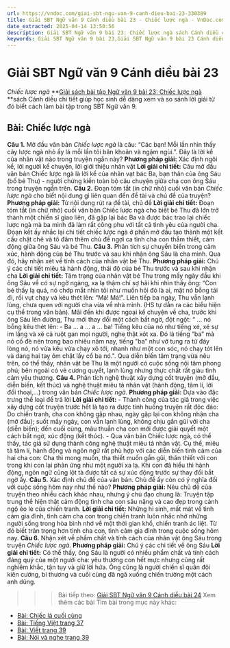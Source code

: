 ```yaml
---
url: https://vndoc.com/giai-sbt-ngu-van-9-canh-dieu-bai-23-330389
title: Giải SBT Ngữ văn 9 Cánh diều bài 23 - Chiếc lược ngà - VnDoc.com
date_extracted: 2025-04-14 13:50:56
description: Giải SBT Ngữ văn 9 bài 23: Chiếc lược ngà sách Cánh diều có đáp án chi tiết cho các bạn cùng tham khảo.
keywords: Giải SBT Ngữ văn 9 bài 23,Giải SBT Ngữ văn 9 bài 23 Cánh diều,Giải sách bài tập Ngữ văn CD lớp 9,Ngữ văn lớp 9 Cánh diều,giải bài tập ngữ văn lớp 9,bài Chiếc lược ngà,giải SBT ngữ văn 9 CD trang 34
---
```


# Giải SBT Ngữ văn 9 Cánh diều bài 23
 _Chiếc lược ngà_
**[Giải sách bài tập Ngữ văn 9 bài 23: Chiếc lược ngà](<https://vndoc.com/giai-sbt-ngu-van-9-canh-dieu-bai-23-330389>) **sách Cánh diều chi tiết giúp học sinh dễ dàng xem và so sánh lời giải từ đó biết cách làm bài tập trong SBT Ngữ văn 9.
## **Bài: Chiếc lược ngà**
**Câu 1.** Mở đầu văn bản _Chiếc lược ngà_ là câu: “Các bạn\! Mỗi lần nhìn thấy cây lược ngà nhỏ ấy là mỗi lần tôi băn khoăn và ngậm ngùi.”. Đây là lời kể của nhân vật nào trong truyện ngắn này?
**Phương pháp giải:**
Xác định ngôi kể, lời người kể chuyện, lời giới thiệu nhân vật
**Lời giải chi tiết:**
Câu mở đầu văn bản Chiếc lược ngà là lời kể của nhân vạt bác Ba, bạn thân của ông Sáu \(bố bé Thu\) - người chứng kiến toàn bộ câu chuyện giữa cha con ông Sáu trong truyện ngắn trên.
**Câu 2.** Đoạn tóm tắt \(in chữ nhỏ\) cuối văn bản _Chiếc lược ngà_ cho biết nội dung gì liên quan đến đề tài và chủ đề của truyện?
**Phương pháp giải:**
Từ nội dung rút ra đề tài, chủ đề
**Lời giải chi tiết:**
Đoạn tóm tắt \(in chữ nhỏ\) cuối văn bản Chiếc lược ngà cho biết bé Thu đã lớn trở thành một chiến sĩ giao liên, đã gặp lại bác Ba và được bác trao lại chiếc lược ngà mà ba mình đã làm rất công phu với tất cả tình yêu của người cha. Đoạn kết ấy nhắc lại chi tiết chiếc lược ngà ở phần mở đầu tạo thành một kết cấu chặt chẽ và tô đâm thêm chủ đề ngợi ca tình cha con thắm thiết, cảm động giữa ông Sáu và bé Thu.
**Câu 3.** Phân tích sự chuyển biến trong cảm xúc, hành động của bé Thu trước và sau khi nhận ông Sáu là cha mình. Qua đó, hãy nhận xét về tính cách của nhân vật bé Thu.
**Phương pháp giải:**
Chú ý các chi tiết miêu tả hành động, thái độ của bé Thu trước và sau khi nhận cha
**Lời giải chi tiết:**
Tâm trạng của nhân vật bé Thu trong mấy ngày đầu khi ông Sáu về có sự ngỡ ngàng, xa lạ thậm chí sợ hãi khi nhìn thấy ông: “Con bé thấy lạ quá, nó chớp mắt nhìn tôi như muốn hỏi đó là ai, mặt nó bỗng tái đi, rồi vụt chạy và kêu thét lên: “Má\! Má\!". Liên tiếp ba ngày, Thu vẫn lạnh lùng, chưa quen với người cha vừa về nhà mình. \(HS tự dẫn ra các biểu hiện cụ thể trong văn bản\). Mãi đến khi được ngoại kể chuyện về cha, trước khi ông Sáu lên đường, Thu mới thay đổi một cách bất ngờ, đột ngột: “ ... nó bỗng kêu thét lên:
\- Ba ... a ... a ... ba\!
Tiếng kêu của nó như tiếng xé, xé sự im lặng và xé cả ruột gan mọi người, nghe thật xót xa. Đó là tiếng “ba” mà nó cố đè nén trong bao nhiêu năm nay, tiếng "ba” như vỡ tung ra từ đáy lòng nó, nó vừa kêu vừa chạy xô tới, nhanh như một con sóc, nó chạy tót lên và dang hai tay ôm chặt lấy cổ ba nó.".
Qua diễn biến tâm trạng vừa nêu trên, có thể thấy, nhân vật bé Thu là một người có cuộc sống nội tâm phong phú; bên ngoài có vẻ cương quyết, lạnh lùng nhưng thực chất rất giàu tình cảm yêu thương.
**Câu 4.** Phân tích nghệ thuật xây dựng cốt truyện \(mở đầu, diễn biến, kết thúc\) và nghệ thuật miêu tả nhân vật \(hành động, tâm lí, lời đối thoại,...\) trong văn bản _Chiếc lược ngà_.
**Phương pháp giải:**
Dựa vào đặc trưng thể loại để trả lời
**Lời giải chi tiết:**
\- Thành công của tác giả trong việc xây dựng cốt truyện trước hết là tạo ra được tình huống truyện rất độc đáo: Do chiến tranh, cha con không gặp nhau, ngày gặp lại con không nhận cha \(mở đầu\); suốt mấy ngày, con vẫn lạnh lùng, không chịu gần gũi với cha \(diễn biến\); đến cuối cùng, mâu thuẫn cha con mới được giải quyết một cách bất ngờ, xúc động \(kết thúc\).
\- Qua văn bản Chiếc lược ngà, có thể thấy, tác giả sử dụng thành công nghệ thuật miêu tả nhân vật. Cụ thể, miêu tả tâm lí, hành động và ngôn ngữ rất phù hợp với các diễn biến tình cảm của hai cha con: Cha thì mong muốn, tha thiết muốn gần gũi, thân thiết với con trong khi con lại phản ứng như một người xa lạ. Khi con đã hiểu thì hành động, ngôn ngữ cũng lột tà được tất cả sự xúc động trước sự thay đổi bắt ngờ ấy.
**Câu 5.** Xác định chủ đề của văn bản. Chủ đề ấy còn có ý nghĩa đối với cuộc sống hôm nay như thế nào?
**Phương pháp giải:**
Nêu chủ đề của truyện theo nhiều cách khác nhau, nhưng ý chủ đạo chung là: Truyện tập trung thể hiện thật cảm động tình cha con sâu nặng và cao đẹp trong cảnh ngộ éo le của chiến tranh.
**Lời giải chi tiết:**
Những hi sinh, mất mát về tình cảm gia đình, tình cảm cha con trong chiến tranh luôn nhắc nhở những người sống trong hòa bình nhớ về một thời gian khổ, chiến tranh ác liệt. Từ đó biết trân trọng hơn tình cha con, tình cảm gia đình trong cuộc sống hôm nay.
**Câu 6.** Nhận xét về phẩm chất và tính cách của nhân vật ông Sáu trong truyện _Chiếc lược ngà_.
**Phương pháp giải:**
Chú ý các chi tiết về ông Sáu
**Lời giải chi tiết:**
Có thể thấy, ông Sáu là người có nhiều phẩm chất và tính cách đáng quý của một người cha: yêu thương con hết mực nhưng cũng rất nghiêm khắc, tận tụy và giữ lời hứa. Ông cũng là người chiến sĩ quân đội kiên cường, bi thương và cuối cùng đã ngã xuống chiến trường một cách anh dũng.
>>> Bài tiếp theo: [Giải SBT Ngữ văn 9 Cánh diều bài 24](<https://vndoc.com/giai-sbt-ngu-van-9-canh-dieu-bai-24-330391>)
Xem thêm các bài Tìm bài trong mục này khác:
  * [Bài: Chiếc lá cuối cùng](</giai-sbt-ngu-van-9-canh-dieu-bai-24-330391>)
  * [Bài: Tiếng Việt trang 37](</giai-sbt-ngu-van-9-canh-dieu-bai-25-330394>)
  * [Bài: Viết trang 39](</giai-sbt-ngu-van-9-canh-dieu-bai-26-330395>)
  * [Bài: Nói và nghe trang 39](</giai-sbt-ngu-van-9-canh-dieu-bai-27-330397>)

